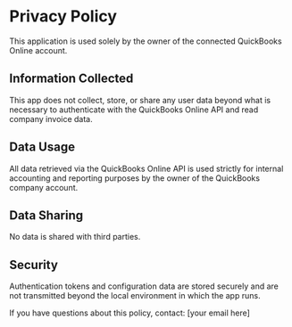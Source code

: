# Privacy Policy

This application is used solely by the owner of the connected QuickBooks Online account.

## Information Collected
This app does not collect, store, or share any user data beyond what is necessary to authenticate with the QuickBooks Online API and read company invoice data.

## Data Usage
All data retrieved via the QuickBooks Online API is used strictly for internal accounting and reporting purposes by the owner of the QuickBooks company account.

## Data Sharing
No data is shared with third parties.

## Security
Authentication tokens and configuration data are stored securely and are not transmitted beyond the local environment in which the app runs.

If you have questions about this policy, contact: [your email here]
